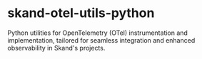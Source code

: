 # skand-otel-utils-python
Python utilities for OpenTelemetry (OTel) instrumentation and implementation, tailored for seamless integration and enhanced observability in Skand's projects.
